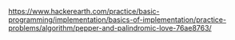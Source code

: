 https://www.hackerearth.com/practice/basic-programming/implementation/basics-of-implementation/practice-problems/algorithm/pepper-and-palindromic-love-76ae8763/
